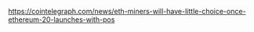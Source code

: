 https://cointelegraph.com/news/eth-miners-will-have-little-choice-once-ethereum-20-launches-with-pos